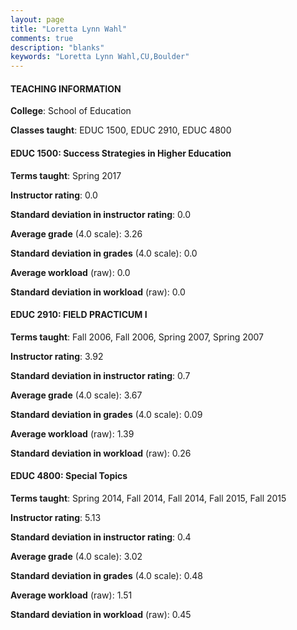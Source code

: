 ```yaml
---
layout: page
title: "Loretta Lynn Wahl" 
comments: true
description: "blanks"
keywords: "Loretta Lynn Wahl,CU,Boulder"
---
```

<head>
<script src="https://ajax.googleapis.com/ajax/libs/jquery/2.1.3/jquery.min.js"></script>
<script src="https://dl.dropboxusercontent.com/s/pc42nxpaw1ea4o9/highcharts.js?dl=0"></script>
<!-- <script src="../assets/js/highcharts.js"></script> -->
<style type="text/css">@font-face {
	font-family: "Bebas Neue";
	src: url(https://www.filehosting.org/file/details/544349/BebasNeue Regular.otf) format("opentype");
	}
	h1.Bebas { 
		font-family: "Bebas Neue", Verdana, Tahoma;
	}
</style>
</head>
	   
#### TEACHING INFORMATION

**College**: School of Education

**Classes taught**: EDUC 1500, EDUC 2910, EDUC 4800

#### EDUC 1500: Success Strategies in Higher Education

**Terms taught**: Spring 2017

**Instructor rating**: 0.0

**Standard deviation in instructor rating**: 0.0

**Average grade** (4.0 scale): 3.26

**Standard deviation in grades** (4.0 scale): 0.0

**Average workload** (raw): 0.0

**Standard deviation in workload** (raw): 0.0

#### EDUC 2910: FIELD PRACTICUM I

**Terms taught**: Fall 2006, Fall 2006, Spring 2007, Spring 2007

**Instructor rating**: 3.92

**Standard deviation in instructor rating**: 0.7

**Average grade** (4.0 scale): 3.67

**Standard deviation in grades** (4.0 scale): 0.09

**Average workload** (raw): 1.39

**Standard deviation in workload** (raw): 0.26

#### EDUC 4800: Special Topics

**Terms taught**: Spring 2014, Fall 2014, Fall 2014, Fall 2015, Fall 2015

**Instructor rating**: 5.13

**Standard deviation in instructor rating**: 0.4

**Average grade** (4.0 scale): 3.02

**Standard deviation in grades** (4.0 scale): 0.48

**Average workload** (raw): 1.51

**Standard deviation in workload** (raw): 0.45

